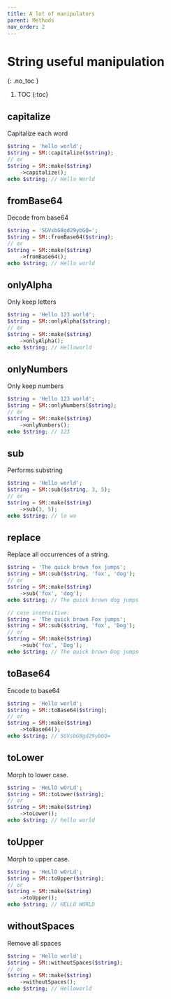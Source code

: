 ```yaml
---
title: A lot of manipulators
parent: Methods
nav_order: 2
---
```


# String useful manipulation
{: .no_toc }

1. TOC
{:toc}

## capitalize
Capitalize each word

```php
$string = 'hello world';
$string = SM::capitalize($string);
// or
$string = SM::make($string)
    ->capitalize();
echo $string; // Hello World
```

## fromBase64
Decode from base64

```php
$string = 'SGVsbG8gd29ybGQ=';
$string = SM::fromBase64($string);
// or
$string = SM::make($string)
    ->fromBase64();
echo $string; // Hello world
```

## onlyAlpha
Only keep letters

```php
$string = 'Hello 123 world';
$string = SM::onlyAlpha($string);
// or
$string = SM::make($string)
    ->onlyAlpha();
echo $string; // Helloworld
```

## onlyNumbers
Only keep numbers

```php
$string = 'Hello 123 world';
$string = SM::onlyNumbers($string);
// or
$string = SM::make($string)
    ->onlyNumbers();
echo $string; // 123
```

## sub
Performs substring

```php
$string = 'Hello world';
$string = SM::sub($string, 3, 5);
// or
$string = SM::make($string)
    ->sub(3, 5);
echo $string; // lo wo
```

## replace
Replace all occurrences of a string.

```php
$string = 'The quick brown fox jumps';
$string = SM::sub($string, 'fox', 'dog');
// or
$string = SM::make($string)
    ->sub('fox', 'dog');
echo $string; // The quick brown dog jumps

// case insensitive:
$string = 'The quick brown Fox jumps';
$string = SM::sub($string, 'fox', 'Dog');
// or
$string = SM::make($string)
    ->sub('fox', 'Dog');
echo $string; // The quick brown Dog jumps
```


## toBase64
Encode to base64

```php
$string = 'Hello world';
$string = SM::toBase64($string);
// or
$string = SM::make($string)
    ->toBase64();
echo $string; // SGVsbG8gd29ybGQ=
```

## toLower
Morph to lower case.

```php
$string = 'HeLlO wOrLd';
$string = SM::toLower($string);
// or
$string = SM::make($string)
    ->toLower();
echo $string; // hello world
```

## toUpper
Morph to upper case.

```php
$string = 'HeLlO wOrLd';
$string = SM::toUpper($string);
// or
$string = SM::make($string)
    ->toUpper();
echo $string; // HELLO WORLD
```

## withoutSpaces
Remove all spaces

```php
$string = 'Hello world';
$string = SM::withoutSpaces($string);
// or
$string = SM::make($string)
    ->withoutSpaces();
echo $string; // Helloworld
```
